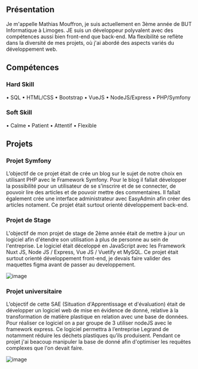 ## Présentation
Je m'appelle Mathias Mouffron, je suis actuellement en 3ème année de BUT Informatique à Limoges. JE suis un développeur polyvalent avec des compétences aussi bien front-end que back-end. Ma flexibilité se reflète dans la diversité de mes projets, où j'ai abordé des aspects variés du développement web.

## Compétences

### Hard Skill
  •	SQL
  •	HTML/CSS
  •	Bootstrap
  •	VueJS
  •	NodeJS/Express
  •	PHP/Symfony

### Soft Skill
  •	Calme
  •	Patient
  •	Attentif
  •	Flexible


  ## Projets

  ### Projet Symfony 
  
  L’objectif de ce projet était de crée un blog sur le sujet de notre choix en utilisant PHP avec le Framework Symfony. Pour le blog il fallait développer la possibilité pour un utilisateur de se s’inscrire et de se connecter, de pouvoir lire des articles et de pouvoir mettre des commentaires. Il fallait également crée une interface administrateur avec EasyAdmin afin créer des articles notament. Ce projet était surtout orienté développement back-end.

  ### Projet de Stage

  L'objectif de mon projet de stage de 2ème année était de mettre à jour un logiciel afin d'étendre son utilisation à plus de personne au sein de l'entreprise. Le logiciel était déceloppé en JavaScript avec les Framework  Nuxt JS, Node JS / Express, Vue JS / Vuetify et MySQL. Ce projet était surtout orienté développement front-end, je devais faire valider des maquettes figma avant de passer au developpement.

  ![image](https://github.com/mouffron/mouffron/assets/104823184/e3ff868d-dd95-4729-83e5-7ecee530b2a4)


  ### Projet universitaire

  L’objectif de cette SAE (Situation d'Apprentissage et d'évaluation) était de développer un logiciel web de mise en évidence de donné, relative à la transformation de matière plastique en relation avec une base de données. Pour réaliser ce logiciel on a par groupe de 3 utiliser nodeJS avec le framework express. Ce logiciel permettra à l’entreprise Legrand de notamment réduire les déchets plastiques qu’ils produisent. Pendant ce projet j'ai beacoup manipuler la base de donné afin d'optimiser les requêtes complexes que l'on devait faire.

![image](https://github.com/mouffron/mouffron/assets/104823184/200a8e3b-8309-4f2e-a92b-9b9479d1dde9)






